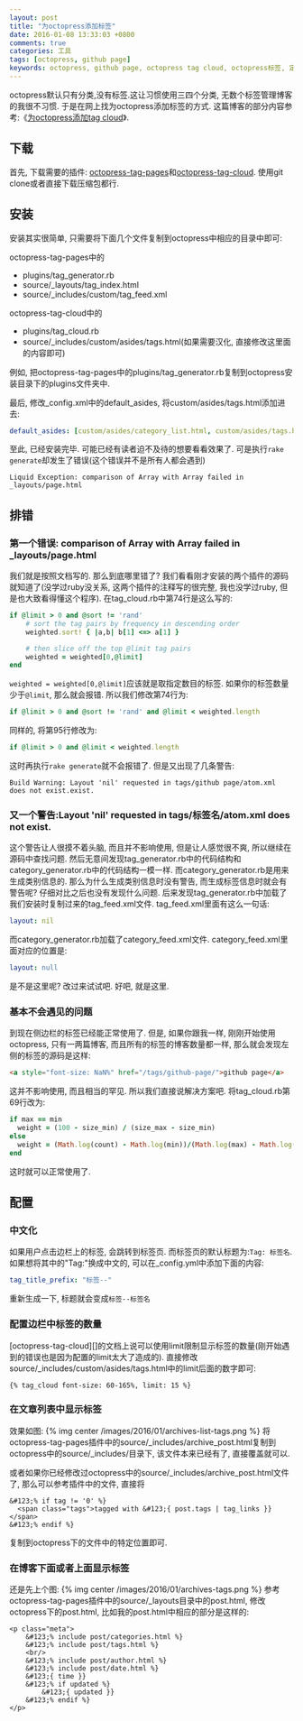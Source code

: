 ```yaml
---
layout: post
title: "为octopress添加标签"
date: 2016-01-08 13:33:03 +0800
comments: true
categories: 工具
tags: [octopress, github page]
keywords: octopress, github page, octopress tag cloud, octopress标签, 定制octopress
---
```

octopress默认只有分类,没有标签.这让习惯使用三四个分类, 无数个标签管理博客的我很不习惯.
于是在网上找为octopress添加标签的方式. 这篇博客的部分内容参考:《[为octopress添加tag cloud](http://codemacro.com/2012/07/18/add-tag-to-octopress)》.
<!--more-->

## 下载
首先, 下载需要的插件: [octopress-tag-pages](https://github.com/robbyedwards/octopress-tag-pages)和[octopress-tag-cloud](https://github.com/robbyedwards/octopress-tag-cloud). 使用git clone或者直接下载压缩包都行.

## 安装
安装其实很简单, 只需要将下面几个文件复制到octopress中相应的目录中即可:

octopress-tag-pages中的

- plugins/tag\_generator.rb
- source/\_layouts/tag\_index.html
- source/\_includes/custom/tag\_feed.xml

octopress-tag-cloud中的

- plugins/tag\_cloud.rb
- source/\_includes/custom/asides/tags.html(如果需要汉化, 直接修改这里面的内容即可)

例如, 把octopress-tag-pages中的plugins/tag\_generator.rb复制到octopress安装目录下的plugins文件夹中.

最后, 修改\_config.xml中的default_asides, 将custom/asides/tags.html添加进去:
```yaml
default_asides: [custom/asides/category_list.html, custom/asides/tags.html, ...]
```

至此, 已经安装完毕. 可能已经有读者迫不及待的想要看看效果了. 可是执行`rake generate`却发生了错误(这个错误并不是所有人都会遇到)
```plain
Liquid Exception: comparison of Array with Array failed in _layouts/page.html
```

## 排错
### 第一个错误: comparison of Array with Array failed in \_layouts/page.html
我们就是按照文档写的. 那么到底哪里错了? 我们看看刚才安装的两个插件的源码就知道了(没学过ruby没关系, 这两个插件的注释写的很完整, 我也没学过ruby, 但是也大致看得懂这个程序). 在tag_cloud.rb中第74行是这么写的:
```ruby
if @limit > 0 and @sort != 'rand'
    # sort the tag pairs by frequency in descending order
    weighted.sort! { |a,b| b[1] <=> a[1] }

    # then slice off the top @limit tag pairs
    weighted = weighted[0,@limit]
end
```
`weighted = weighted[0,@limit]`应该就是取指定数目的标签. 如果你的标签数量少于`@limit`, 那么就会报错. 所以我们修改第74行为:
```ruby
if @limit > 0 and @sort != 'rand' and @limit < weighted.length
```
同样的, 将第95行修改为:
```ruby
if @limit > 0 and @limit < weighted.length
```
这时再执行`rake generate`就不会报错了. 但是又出现了几条警告:
```plain
Build Warning: Layout 'nil' requested in tags/github page/atom.xml does not exist.exist.
```
### 又一个警告:Layout 'nil' requested in tags/标签名/atom.xml does not exist.
这个警告让人很摸不着头脑, 而且并不影响使用, 但是让人感觉很不爽, 所以继续在源码中查找问题.
然后无意间发现tag_generator.rb中的代码结构和category_generator.rb中的代码结构一模一样. 
而category_generator.rb是用来生成类别信息的. 那么为什么生成类别信息时没有警告, 而生成标签信息时就会有警告呢?
仔细对比之后也没有发现什么问题. 后来发现tag_generator.rb中加载了我们安装时复制过来的tag_feed.xml文件. tag_feed.xml里面有这么一句话:
```yaml
layout: nil
```
而category_generator.rb加载了category_feed.xml文件. category_feed.xml里面对应的位置是:
```yaml
layout: null
```
是不是这里呢? 改过来试试吧. 好吧, 就是这里.

### 基本不会遇见的问题
到现在侧边栏的标签已经能正常使用了. 但是, 如果你跟我一样, 刚刚开始使用octopress, 只有一两篇博客, 而且所有的标签的博客数量都一样, 那么就会发现左侧的标签的源码是这样:
```html
<a style="font-size: NaN%" href="/tags/github-page/">github page</a>
```
这并不影响使用, 而且相当的罕见. 所以我们直接说解决方案吧.
将tag_cloud.rb第69行改为:
```ruby
if max == min
  weight = (100 - size_min) / (size_max - size_min)
else
  weight = (Math.log(count) - Math.log(min))/(Math.log(max) - Math.log(min))
end
```
这时就可以正常使用了.

## 配置
### 中文化
如果用户点击边栏上的标签, 会跳转到标签页. 而标签页的默认标题为:`Tag: 标签名`. 
如果想将其中的"Tag:"换成中文的, 可以在\_config.yml中添加下面的内容:
```yaml
tag_title_prefix: "标签--"
```
重新生成一下, 标题就会变成`标签--标签名`

### 配置边栏中标签的数量
[octopress-tag-cloud][]的文档上说可以使用limit限制显示标签的数量(刚开始遇到的错误也是因为配置的limit太大了造成的). 直接修改source/\_includes/custom/asides/tags.html中的limit后面的数字即可:
```plain
{% tag_cloud font-size: 60-165%, limit: 15 %}
```
### 在文章列表中显示标签
效果如图:
{% img center /images/2016/01/archives-list-tags.png %}
将octopress-tag-pages插件中的source/\_includes/archive\_post.html复制到octopress中的source/\_includes/目录下, 该文件本来已经有了, 直接覆盖就可以.

或者如果你已经修改过octopress中的source/\_includes/archive\_post.html文件了, 那么可以参考插件中的文件, 直接将
```plain
&#123;% if tag != '0' %}
  <span class="tags">tagged with &#123;{ post.tags | tag_links }}</span>
&#123;% endif %}
```
复制到octopress下的文件中的特定位置即可.

### 在博客下面或者上面显示标签
还是先上个图:
{% img center /images/2016/01/archives-tags.png %}
参考octopress-tag-pages插件中的source/\_layouts目录中的post.html, 修改octopress下的post.html, 比如我的post.html中相应的部分是这样的:
```plain
<p class="meta">
    &#123;% include post/categories.html %}
    &#123;% include post/tags.html %}
    <br/>
    &#123;% include post/author.html %}
    &#123;% include post/date.html %}
    &#123;{ time }}
    &#123;% if updated %} 
        &#123;{ updated }}
    &#123;% endif %}
</p>
```

